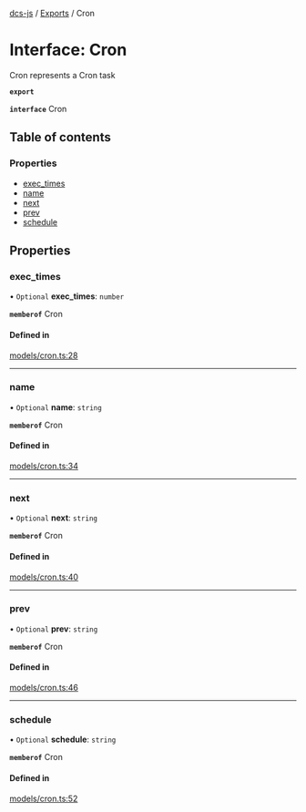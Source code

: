 [dcs-js](../README.md) / [Exports](../modules.md) / Cron

# Interface: Cron

Cron represents a Cron task

**`export`**

**`interface`** Cron

## Table of contents

### Properties

- [exec\_times](Cron.md#exec_times)
- [name](Cron.md#name)
- [next](Cron.md#next)
- [prev](Cron.md#prev)
- [schedule](Cron.md#schedule)

## Properties

### <a id="exec_times" name="exec_times"></a> exec\_times

• `Optional` **exec\_times**: `number`

**`memberof`** Cron

#### Defined in

[models/cron.ts:28](https://github.com/unfoldingWord/dcs-js/blob/42a7ab5/models/cron.ts#L28)

___

### <a id="name" name="name"></a> name

• `Optional` **name**: `string`

**`memberof`** Cron

#### Defined in

[models/cron.ts:34](https://github.com/unfoldingWord/dcs-js/blob/42a7ab5/models/cron.ts#L34)

___

### <a id="next" name="next"></a> next

• `Optional` **next**: `string`

**`memberof`** Cron

#### Defined in

[models/cron.ts:40](https://github.com/unfoldingWord/dcs-js/blob/42a7ab5/models/cron.ts#L40)

___

### <a id="prev" name="prev"></a> prev

• `Optional` **prev**: `string`

**`memberof`** Cron

#### Defined in

[models/cron.ts:46](https://github.com/unfoldingWord/dcs-js/blob/42a7ab5/models/cron.ts#L46)

___

### <a id="schedule" name="schedule"></a> schedule

• `Optional` **schedule**: `string`

**`memberof`** Cron

#### Defined in

[models/cron.ts:52](https://github.com/unfoldingWord/dcs-js/blob/42a7ab5/models/cron.ts#L52)

